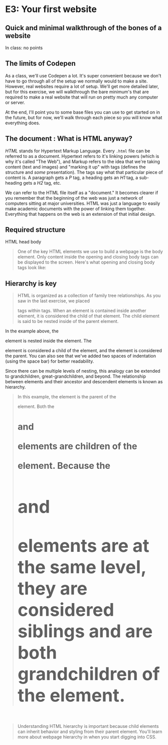 # E3: Your first website

## Quick and minimal walkthrough of the bones of a website

In class: no points

## The limits of Codepen

As a class, we'll use Codepen a lot. It's super convenient because we don't have to go through all of the setup we normally would to make a site. However, real websites require a lot of setup. We'll get more detailed later, but for this exercise, we will walkthrough the bare minimum's that are required to make a real website that will run on pretty much any computer or server. 

At the end, I'll point you to some base files you can use to get started on in the future, but for now, we'll walk through each piece so you will know what everything does.

## The document : What is HTML anyway?

_HTML_ stands for Hypertext Markup Language. Every `.html` file can be referred to as a document. Hypertext refers to it's linking powers (which is why it's called "The Web"), and Markup refers to the idea that we're taking content (text and images) and "marking it up" with tags (defines the structure and _some_ presentation). The tags say what that particular piece of content is. A paragraph gets a _P_ tag, a heading gets an _H1_ tag, a sub-heading gets a _H2_ tag, etc. 

We can refer to the HTML file itself as a "document." It becomes clearer if you remember that the beginning of the web was just a network of computers sitting at major universities. HTML was just a language to easily make academic documents with the power of linking them together. Everything that happens on the web is an extension of that initial design.

## Required structure

HTML
    head
    body

> One of the key HTML elements we use to build a webpage is the body element. Only content inside the opening and closing body tags can be displayed to the screen. Here's what opening and closing body tags look like:

## Hierarchy is key

> HTML is organized as a collection of family tree relationships. As you saw in the last exercise, we placed <p> tags within <body> tags. When an element is contained inside another element, it is considered the child of that element. The child element is said to be nested inside of the parent element.

In the example above, the <p> element is nested inside the <body> element. The <p> element is considered a child of the <body> element, and the <body> element is considered the parent. You can also see that we've added two spaces of indentation (using the space bar) for better readability.

Since there can be multiple levels of nesting, this analogy can be extended to grandchildren, great-grandchildren, and beyond. The relationship between elements and their ancestor and descendent elements is known as hierarchy.

> In this example, the <body> element is the parent of the <div> element. Both the <h1> and <p> elements are children of the <div> element. Because the <h1> and <p> elements are at the same level, they are considered siblings and are both grandchildren of the <body> element.

> Understanding HTML hierarchy is important because child elements can inherit behavior and styling from their parent element. You'll learn more about webpage hierarchy in when you start digging into CSS.